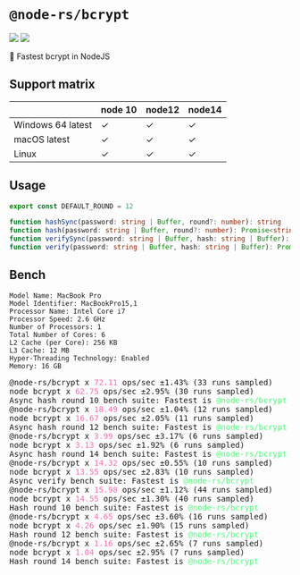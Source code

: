 # `@node-rs/bcrypt`

![](https://github.com/napi-rs/node-rs/workflows/CI/badge.svg)
![](https://img.shields.io/npm/dm/@node-rs/bcrypt.svg?sanitize=true)

🚀 Fastest bcrypt in NodeJS

## Support matrix

|                   | node 10 | node12 | node14 |
| ----------------- | ------- | ------ | ------ |
| Windows 64 latest | ✓       | ✓      | ✓      |
| macOS latest      | ✓       | ✓      | ✓      |
| Linux             | ✓       | ✓      | ✓      |

## Usage

```typescript
export const DEFAULT_ROUND = 12

function hashSync(password: string | Buffer, round?: number): string
function hash(password: string | Buffer, round?: number): Promise<string>
function verifySync(password: string | Buffer, hash: string | Buffer): boolean
function verify(password: string | Buffer, hash: string | Buffer): Promise<boolean>
```

## Bench

```
Model Name: MacBook Pro
Model Identifier: MacBookPro15,1
Processor Name: Intel Core i7
Processor Speed: 2.6 GHz
Number of Processors: 1
Total Number of Cores: 6
L2 Cache (per Core): 256 KB
L3 Cache: 12 MB
Hyper-Threading Technology: Enabled
Memory: 16 GB
```

<pre>
@node-rs/bcrypt x <span style="color: hotpink;">72.11</span> ops/sec ±1.43% (33 runs sampled)
node bcrypt x <span style="color: hotpink;">62.75</span> ops/sec ±2.95% (30 runs sampled)
Async hash round 10 bench suite: Fastest is <span style="color: rgb(80, 250, 123);">@node-rs/bcrypt</span>
@node-rs/bcrypt x <span style="color: hotpink;">18.49</span> ops/sec ±1.04% (12 runs sampled)
node bcrypt x <span style="color: hotpink;">16.67</span> ops/sec ±2.05% (11 runs sampled)
Async hash round 12 bench suite: Fastest is <span style="color: rgb(80, 250, 123);">@node-rs/bcrypt</span>
@node-rs/bcrypt x <span style="color: hotpink;">3.99</span> ops/sec ±3.17% (6 runs sampled)
node bcrypt x <span style="color: hotpink;">3.13</span> ops/sec ±1.92% (6 runs sampled)
Async hash round 14 bench suite: Fastest is <span style="color: rgb(80, 250, 123);">@node-rs/bcrypt</span>
@node-rs/bcrypt x <span style="color: hotpink;">14.32</span> ops/sec ±0.55% (10 runs sampled)
node bcrypt x <span style="color: hotpink;">13.55</span> ops/sec ±2.83% (10 runs sampled)
Async verify bench suite: Fastest is <span style="color: rgb(80, 250, 123);">@node-rs/bcrypt</span>
@node-rs/bcrypt x <span style="color: hotpink;">15.98</span> ops/sec ±1.12% (44 runs sampled)
node bcrypt x <span style="color: hotpink;">14.55</span> ops/sec ±1.30% (40 runs sampled)
Hash round 10 bench suite: Fastest is <span style="color: rgb(80, 250, 123);">@node-rs/bcrypt</span>
@node-rs/bcrypt x <span style="color: hotpink;">4.65</span> ops/sec ±3.60% (16 runs sampled)
node bcrypt x <span style="color: hotpink;">4.26</span> ops/sec ±1.90% (15 runs sampled)
Hash round 12 bench suite: Fastest is <span style="color: rgb(80, 250, 123);">@node-rs/bcrypt</span>
@node-rs/bcrypt x <span style="color: hotpink;">1.16</span> ops/sec ±2.65% (7 runs sampled)
node bcrypt x <span style="color: hotpink;">1.04</span> ops/sec ±2.95% (7 runs sampled)
Hash round 14 bench suite: Fastest is <span style="color: rgb(80, 250, 123);">@node-rs/bcrypt</span>
</pre>
